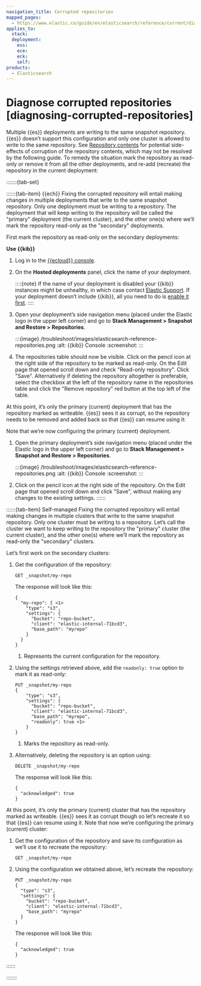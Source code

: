 ```yaml
---
navigation_title: Corrupted repositories
mapped_pages:
  - https://www.elastic.co/guide/en/elasticsearch/reference/current/diagnosing-corrupted-repositories.html
applies_to:
  stack:
  deployment:
    ess:
    ece:
    eck:
    self:
products:
  - Elasticsearch
---
```


# Diagnose corrupted repositories [diagnosing-corrupted-repositories]

Multiple {{es}} deployments are writing to the same snapshot repository. {{es}} doesn’t support this configuration and only one cluster is allowed to write to the same repository. See [Repository contents](../../deploy-manage/tools/snapshot-and-restore.md#snapshot-repository-contents) for potential side-effects of corruption of the repository contents, which may not be resolved by the following guide. To remedy the situation mark the repository as read-only or remove it from all the other deployments, and re-add (recreate) the repository in the current deployment:

:::::::{tab-set}

::::::{tab-item} {{ech}}
Fixing the corrupted repository will entail making changes in multiple deployments that write to the same snapshot repository. Only one deployment must be writing to a repository. The deployment that will keep writing to the repository will be called the "primary" deployment (the current cluster), and the other one(s) where we’ll mark the repository read-only as the "secondary" deployments.

First mark the repository as read-only on the secondary deployments:

**Use {{kib}}**

1. Log in to the [{{ecloud}} console](https://cloud.elastic.co?page=docs&placement=docs-body).
2. On the **Hosted deployments** panel, click the name of your deployment.

    ::::{note}
    If the name of your deployment is disabled your {{kib}} instances might be unhealthy, in which case contact [Elastic Support](https://support.elastic.co). If your deployment doesn’t include {{kib}}, all you need to do is [enable it first](../../deploy-manage/deploy/elastic-cloud/access-kibana.md).
    ::::

3. Open your deployment’s side navigation menu (placed under the Elastic logo in the upper left corner) and go to **Stack Management > Snapshot and Restore > Repositories**.

    :::{image} /troubleshoot/images/elasticsearch-reference-repositories.png
    :alt: {{kib}} Console
    :screenshot:
    :::

4. The repositories table should now be visible. Click on the pencil icon at the right side of the repository to be marked as read-only. On the Edit page that opened scroll down and check "Read-only repository". Click "Save". Alternatively if deleting the repository altogether is preferable, select the checkbox at the left of the repository name in the repositories table and click the "Remove repository" red button at the top left of the table.

At this point, it’s only the primary (current) deployment that has the repository marked as writeable. {{es}} sees it as corrupt, so the repository needs to be removed and added back so that {{es}} can resume using it:

Note that we’re now configuring the primary (current) deployment.

1. Open the primary deployment’s side navigation menu (placed under the Elastic logo in the upper left corner) and go to **Stack Management > Snapshot and Restore > Repositories**.

    :::{image} /troubleshoot/images/elasticsearch-reference-repositories.png
    :alt: {{kib}} Console
    :screenshot:
    :::

2. Click on the pencil icon at the right side of the repository. On the Edit page that opened scroll down and click "Save", without making any changes to the existing settings.
::::::

::::::{tab-item} Self-managed
Fixing the corrupted repository will entail making changes in multiple clusters that write to the same snapshot repository. Only one cluster must be writing to a repository. Let’s call the cluster we want to keep writing to the repository the "primary" cluster (the current cluster), and the other one(s) where we’ll mark the repository as read-only the "secondary" clusters.

Let’s first work on the secondary clusters:

1. Get the configuration of the repository:

    ```console
    GET _snapshot/my-repo
    ```

    The response will look like this:

    ```console-result
    {
      "my-repo": { <1>
        "type": "s3",
        "settings": {
          "bucket": "repo-bucket",
          "client": "elastic-internal-71bcd3",
          "base_path": "myrepo"
        }
      }
    }
    ```

    1. Represents the current configuration for the repository.

2. Using the settings retrieved above, add the `readonly: true` option to mark it as read-only:

    ```console
    PUT _snapshot/my-repo
    {
        "type": "s3",
        "settings": {
          "bucket": "repo-bucket",
          "client": "elastic-internal-71bcd3",
          "base_path": "myrepo",
          "readonly": true <1>
        }
    }
    ```

    1. Marks the repository as read-only.

3. Alternatively, deleting the repository is an option using:

    ```console
    DELETE _snapshot/my-repo
    ```

    The response will look like this:

    ```console-result
    {
      "acknowledged": true
    }
    ```


At this point, it’s only the primary (current) cluster that has the repository marked as writeable. {{es}} sees it as corrupt though so let’s recreate it so that {{es}} can resume using it. Note that now we’re configuring the primary (current) cluster:

1. Get the configuration of the repository and save its configuration as we’ll use it to recreate the repository:

    ```console
    GET _snapshot/my-repo
    ```

2. Using the configuration we obtained above, let’s recreate the repository:

    ```console
    PUT _snapshot/my-repo
    {
      "type": "s3",
      "settings": {
        "bucket": "repo-bucket",
        "client": "elastic-internal-71bcd3",
        "base_path": "myrepo"
      }
    }
    ```

    The response will look like this:

    ```console-result
    {
      "acknowledged": true
    }
    ```
::::::

:::::::
